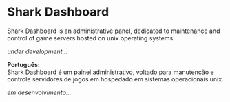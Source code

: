 # Shark Dashboard
Shark Dashboard is an administrative panel, dedicated to maintenance and control of game servers hosted on unix operating systems.

_under development..._

**Português:**</br>
Shark Dashboard é um painel administrativo, voltado para manutenção e controle servidores de jogos em hospedado em sistemas operacionais unix.

_em desenvolvimento..._
